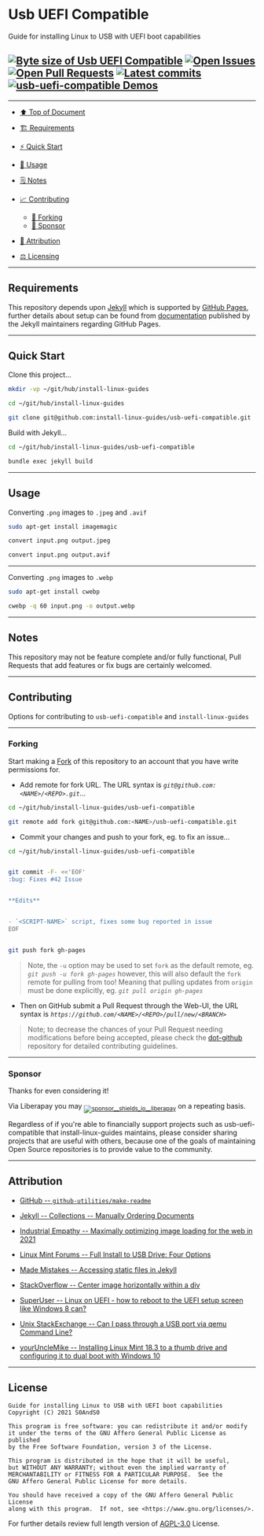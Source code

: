 # Usb UEFI Compatible
[heading__top]:
  #usb-uefi-compatible
  "&#x2B06; Guide for installing Linux to USB with UEFI boot capabilities"


Guide for installing Linux to USB with UEFI boot capabilities


## [![Byte size of Usb UEFI Compatible][badge__gh_pages__usb_uefi_compatible__source_code]][usb_uefi_compatible__gh_pages__source_code] [![Open Issues][badge__issues__usb_uefi_compatible]][issues__usb_uefi_compatible] [![Open Pull Requests][badge__pull_requests__usb_uefi_compatible]][pull_requests__usb_uefi_compatible] [![Latest commits][badge__commits__usb_uefi_compatible__gh_pages]][commits__usb_uefi_compatible__gh_pages] [![usb-uefi-compatible Demos][badge__gh_pages__usb_uefi_compatible]][gh_pages__usb_uefi_compatible]


---


- [:arrow_up: Top of Document][heading__top]

- [:building_construction: Requirements][heading__requirements]

- [:zap: Quick Start][heading__quick_start]

- [&#x1F9F0; Usage][heading__usage]

- [&#x1F5D2; Notes][heading__notes]

- [:chart_with_upwards_trend: Contributing][heading__contributing]

  - [:trident: Forking][heading__forking]
  - [:currency_exchange: Sponsor][heading__sponsor]

- [:card_index: Attribution][heading__attribution]

- [:balance_scale: Licensing][heading__license]


---



## Requirements
[heading__requirements]:
  #requirements
  "&#x1F3D7; Prerequisites and/or dependencies that this project needs to function properly"


This repository depends upon [Jekyll][jekyll_rb__home] which is supported by [GitHub Pages][github_docs__github_pages__jekyll], further details about setup can be found from [documentation][jekyll_rb__github_pages] published by the Jekyll maintainers regarding GitHub Pages.


______


## Quick Start
[heading__quick_start]:
  #quick-start
  "&#9889; Perhaps as easy as one, 2.0,..."


Clone this project...


```Bash
mkdir -vp ~/git/hub/install-linux-guides

cd ~/git/hub/install-linux-guides

git clone git@github.com:install-linux-guides/usb-uefi-compatible.git
```


Build with Jekyll...


```Bash
cd ~/git/hub/install-linux-guides/usb-uefi-compatible

bundle exec jekyll build
```


______


## Usage
[heading__usage]:
  #usage
  "&#x1F9F0; How to utilize this repository"



Converting `.png` images to `.jpeg` and `.avif`


```Bash
sudo apt-get install imagemagic
```


```Bash
convert input.png output.jpeg

convert input.png output.avif
```


---


Converting `.png` images to `.webp`


```Bash
sudo apt-get install cwebp
```


```Bash
cwebp -q 60 input.png -o output.webp
```


______


## Notes
[heading__notes]:
  #notes
  "&#x1F5D2; Additional things to keep in mind when developing"


This repository may not be feature complete and/or fully functional, Pull Requests that add features or fix bugs are certainly welcomed.


______


## Contributing
[heading__contributing]:
  #contributing
  "&#x1F4C8; Options for contributing to usb-uefi-compatible and install-linux-guides"


Options for contributing to `usb-uefi-compatible` and `install-linux-guides`


---


### Forking
[heading__forking]:
  #forking
  "&#x1F531; Tips for forking usb-uefi-compatible"


Start making a [Fork][usb_uefi_compatible__fork_it] of this repository to an account that you have write permissions for.


- Add remote for fork URL. The URL syntax is _`git@github.com:<NAME>/<REPO>.git`_...


```Bash
cd ~/git/hub/install-linux-guides/usb-uefi-compatible

git remote add fork git@github.com:<NAME>/usb-uefi-compatible.git
```


- Commit your changes and push to your fork, eg. to fix an issue...


```Bash
cd ~/git/hub/install-linux-guides/usb-uefi-compatible


git commit -F- <<'EOF'
:bug: Fixes #42 Issue


**Edits**


- `<SCRIPT-NAME>` script, fixes some bug reported in issue
EOF


git push fork gh-pages
```


> Note, the `-u` option may be used to set `fork` as the default remote, eg. _`git push -u fork gh-pages`_ however, this will also default the `fork` remote for pulling from too! Meaning that pulling updates from `origin` must be done explicitly, eg. _`git pull origin gh-pages`_


- Then on GitHub submit a Pull Request through the Web-UI, the URL syntax is _`https://github.com/<NAME>/<REPO>/pull/new/<BRANCH>`_


> Note; to decrease the chances of your Pull Request needing modifications before being accepted, please check the [dot-github](https://github.com/install-linux-guides/.github) repository for detailed contributing guidelines.


---


### Sponsor
  [heading__sponsor]:
  #sponsor
  "&#x1F4B1; Methods for financially supporting install-linux-guides that maintains usb-uefi-compatible"


Thanks for even considering it!


Via Liberapay you may <sub>[![sponsor__shields_io__liberapay]][sponsor__link__liberapay]</sub> on a repeating basis.


Regardless of if you're able to financially support projects such as usb-uefi-compatible that install-linux-guides maintains, please consider sharing projects that are useful with others, because one of the goals of maintaining Open Source repositories is to provide value to the community.


______


## Attribution
[heading__attribution]:
  #attribution
  "&#x1F4C7; Resources that where helpful in building this project so far."


- [GitHub -- `github-utilities/make-readme`](https://github.com/github-utilities/make-readme)

- [Jekyll -- Collections -- Manually Ordering Documents](https://jekyllrb.com/docs/collections/#manually-ordering-documents)

- [Industrial Empathy -- Maximally optimizing image loading for the web in 2021](https://www.industrialempathy.com/posts/image-optimizations/)

- [Linux Mint Forums -- Full Install to USB Drive: Four Options](https://forums.linuxmint.com/viewtopic.php?t=287353)

- [Made Mistakes -- Accessing static files in Jekyll](https://mademistakes.com/notes/static-files/)

- [StackOverflow -- Center image horizontally within a div](https://stackoverflow.com/questions/10989238/)

- [SuperUser -- Linux on UEFI - how to reboot to the UEFI setup screen like Windows 8 can?](https://superuser.com/questions/519718/)

- [Unix StackExchange -- Can I pass through a USB port via qemu Command Line?](https://unix.stackexchange.com/questions/452934/)

- [yourUncleMike -- Installing Linux Mint 18.3 to a thumb drive and configuring it to dual boot with Windows 10](https://yourunclemike.github.io/linux/mint-18.3-cinnamon.html)


______


## License
[heading__license]:
  #license
  "&#x2696; Legal side of Open Source"


```
Guide for installing Linux to USB with UEFI boot capabilities
Copyright (C) 2021 S0AndS0

This program is free software: you can redistribute it and/or modify
it under the terms of the GNU Affero General Public License as published
by the Free Software Foundation, version 3 of the License.

This program is distributed in the hope that it will be useful,
but WITHOUT ANY WARRANTY; without even the implied warranty of
MERCHANTABILITY or FITNESS FOR A PARTICULAR PURPOSE.  See the
GNU Affero General Public License for more details.

You should have received a copy of the GNU Affero General Public License
along with this program.  If not, see <https://www.gnu.org/licenses/>.
```


For further details review full length version of [AGPL-3.0][branch__current__license] License.



[branch__current__license]:
  /LICENSE
  "&#x2696; Full length version of AGPL-3.0 License"


[badge__commits__usb_uefi_compatible__gh_pages]:
  https://img.shields.io/github/last-commit/install-linux-guides/usb-uefi-compatible/gh-pages.svg

[commits__usb_uefi_compatible__gh_pages]:
  https://github.com/install-linux-guides/usb-uefi-compatible/commits/gh-pages
  "&#x1F4DD; History of changes on this branch"


[usb_uefi_compatible__community]:
  https://github.com/install-linux-guides/usb-uefi-compatible/community
  "&#x1F331; Dedicated to functioning code"

[usb_uefi_compatible__gh_pages]:
  https://github.com/install-linux-guides/usb-uefi-compatible/tree/
  "Source code examples hosted thanks to GitHub Pages!"

[badge__gh_pages__usb_uefi_compatible]:
  https://img.shields.io/website/https/install-linux-guides.github.io/usb-uefi-compatible/index.html.svg?down_color=darkorange&down_message=Offline&label=Demo&logo=Demo%20Site&up_color=success&up_message=Online

[gh_pages__usb_uefi_compatible]:
  https://install-linux-guides.github.io/usb-uefi-compatible/index.html
  "&#x1F52C; Check the example collection tests"

[issues__usb_uefi_compatible]:
  https://github.com/install-linux-guides/usb-uefi-compatible/issues
  "&#x2622; Search for and _bump_ existing issues or open new issues for project maintainer to address."

[usb_uefi_compatible__fork_it]:
  https://github.com/install-linux-guides/usb-uefi-compatible/
  "&#x1F531; Fork it!"

[pull_requests__usb_uefi_compatible]:
  https://github.com/install-linux-guides/usb-uefi-compatible/pulls
  "&#x1F3D7; Pull Request friendly, though please check the Community guidelines"

[usb_uefi_compatible__gh_pages__source_code]:
  https://github.com/install-linux-guides/usb-uefi-compatible/
  "&#x2328; Project source!"

[badge__issues__usb_uefi_compatible]:
  https://img.shields.io/github/issues/install-linux-guides/usb-uefi-compatible.svg

[badge__pull_requests__usb_uefi_compatible]:
  https://img.shields.io/github/issues-pr/install-linux-guides/usb-uefi-compatible.svg

[badge__gh_pages__usb_uefi_compatible__source_code]:
  https://img.shields.io/github/repo-size/install-linux-guides/usb-uefi-compatible


[jekyll_rb__home]:
  https://jekyllrb.com/
  "Jekyll home page"

[jekyll_rb__github_pages]:
  https://jekyllrb.com/docs/github-pages/
  "Jekyll documentation for GitHub Pages setup"

[github_docs__github_pages__jekyll]:
  https://docs.github.com/en/github/working-with-github-pages/setting-up-a-github-pages-site-with-jekyll
  "GitHub Pages documentation on Jekyll setup"


[sponsor__shields_io__liberapay]:
  https://img.shields.io/static/v1?logo=liberapay&label=Sponsor&message=install-linux-guides

[sponsor__link__liberapay]:
  https://liberapay.com/install-linux-guides
  "&#x1F4B1; Sponsor developments and projects that install-linux-guides maintains via Liberapay"

